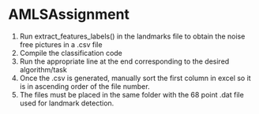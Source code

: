 # AMLSAssignment
1. Run extract_features_labels() in the landmarks file to obtain the noise free pictures in a .csv file
2. Compile the classification code
3. Run the appropriate line at the end corresponding to the desired algorithm/task
4. Once the .csv is generated, manually sort the first column in excel so it is in ascending order of the file number.
5. The files must be placed in the same folder with the 68 point .dat file used for landmark detection.
